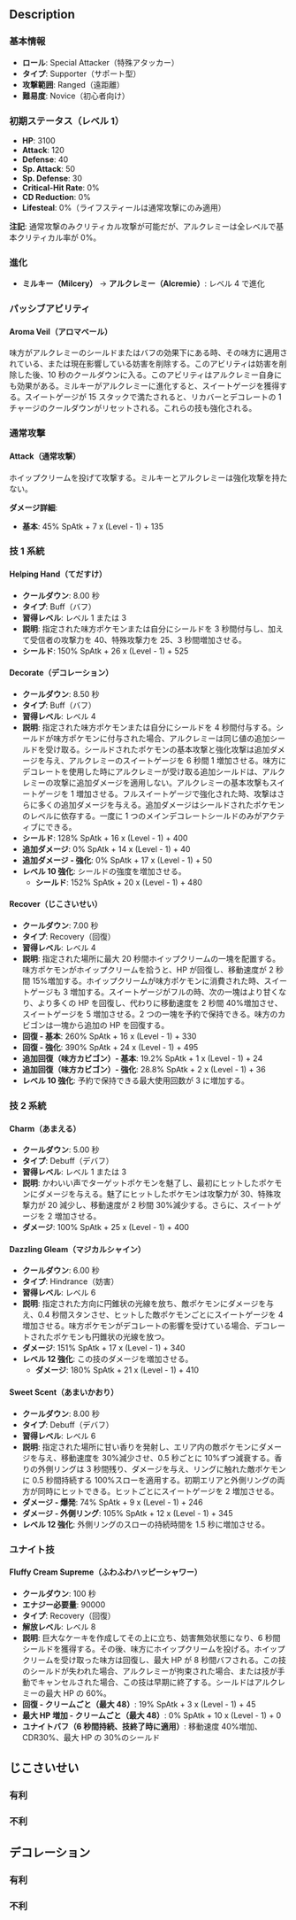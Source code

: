 ## Description

### 基本情報

- **ロール**: Special Attacker（特殊アタッカー）
- **タイプ**: Supporter（サポート型）
- **攻撃範囲**: Ranged（遠距離）
- **難易度**: Novice（初心者向け）

### 初期ステータス（レベル 1）

- **HP**: 3100
- **Attack**: 120
- **Defense**: 40
- **Sp. Attack**: 50
- **Sp. Defense**: 30
- **Critical-Hit Rate**: 0%
- **CD Reduction**: 0%
- **Lifesteal**: 0%（ライフスティールは通常攻撃にのみ適用）

**注記**: 通常攻撃のみクリティカル攻撃が可能だが、アルクレミーは全レベルで基本クリティカル率が 0%。

### 進化

- **ミルキー（Milcery）** → **アルクレミー（Alcremie）**: レベル 4 で進化

### パッシブアビリティ

#### Aroma Veil（アロマベール）

味方がアルクレミーのシールドまたはバフの効果下にある時、その味方に適用されている、または現在影響している妨害を削除する。このアビリティは妨害を削除した後、10 秒のクールダウンに入る。このアビリティはアルクレミー自身にも効果がある。ミルキーがアルクレミーに進化すると、スイートゲージを獲得する。スイートゲージが 15 スタックで満たされると、リカバーとデコレートの 1 チャージのクールダウンがリセットされる。これらの技も強化される。

### 通常攻撃

#### Attack（通常攻撃）

ホイップクリームを投げて攻撃する。ミルキーとアルクレミーは強化攻撃を持たない。

**ダメージ詳細**:

- **基本**: 45% SpAtk + 7 x (Level - 1) + 135

### 技 1 系統

#### Helping Hand（てだすけ）

- **クールダウン**: 8.00 秒
- **タイプ**: Buff（バフ）
- **習得レベル**: レベル 1 または 3
- **説明**: 指定された味方ポケモンまたは自分にシールドを 3 秒間付与し、加えて受信者の攻撃力を 40、特殊攻撃力を 25、3 秒間増加させる。
- **シールド**: 150% SpAtk + 26 x (Level - 1) + 525

#### Decorate（デコレーション）

- **クールダウン**: 8.50 秒
- **タイプ**: Buff（バフ）
- **習得レベル**: レベル 4
- **説明**: 指定された味方ポケモンまたは自分にシールドを 4 秒間付与する。シールドが味方ポケモンに付与された場合、アルクレミーは同じ値の追加シールドを受け取る。シールドされたポケモンの基本攻撃と強化攻撃は追加ダメージを与え、アルクレミーのスイートゲージを 6 秒間 1 増加させる。味方にデコレートを使用した時にアルクレミーが受け取る追加シールドは、アルクレミーの攻撃に追加ダメージを適用しない。アルクレミーの基本攻撃もスイートゲージを 1 増加させる。フルスイートゲージで強化された時、攻撃はさらに多くの追加ダメージを与える。追加ダメージはシールドされたポケモンのレベルに依存する。一度に 1 つのメインデコレートシールドのみがアクティブにできる。
- **シールド**: 128% SpAtk + 16 x (Level - 1) + 400
- **追加ダメージ**: 0% SpAtk + 14 x (Level - 1) + 40
- **追加ダメージ - 強化**: 0% SpAtk + 17 x (Level - 1) + 50
- **レベル 10 強化**: シールドの強度を増加させる。
  - **シールド**: 152% SpAtk + 20 x (Level - 1) + 480

#### Recover（じこさいせい）

- **クールダウン**: 7.00 秒
- **タイプ**: Recovery（回復）
- **習得レベル**: レベル 4
- **説明**: 指定された場所に最大 20 秒間ホイップクリームの一塊を配置する。味方ポケモンがホイップクリームを拾うと、HP が回復し、移動速度が 2 秒間 15%増加する。ホイップクリームが味方ポケモンに消費された時、スイートゲージも 3 増加する。スイートゲージがフルの時、次の一塊はより甘くなり、より多くの HP を回復し、代わりに移動速度を 2 秒間 40%増加させ、スイートゲージを 5 増加させる。2 つの一塊を予約で保持できる。味方のカビゴンは一塊から追加の HP を回復する。
- **回復 - 基本**: 260% SpAtk + 16 x (Level - 1) + 330
- **回復 - 強化**: 390% SpAtk + 24 x (Level - 1) + 495
- **追加回復（味方カビゴン）- 基本**: 19.2% SpAtk + 1 x (Level - 1) + 24
- **追加回復（味方カビゴン）- 強化**: 28.8% SpAtk + 2 x (Level - 1) + 36
- **レベル 10 強化**: 予約で保持できる最大使用回数が 3 に増加する。

### 技 2 系統

#### Charm（あまえる）

- **クールダウン**: 5.00 秒
- **タイプ**: Debuff（デバフ）
- **習得レベル**: レベル 1 または 3
- **説明**: かわいい声でターゲットポケモンを魅了し、最初にヒットしたポケモンにダメージを与える。魅了にヒットしたポケモンは攻撃力が 30、特殊攻撃力が 20 減少し、移動速度が 2 秒間 30%減少する。さらに、スイートゲージを 2 増加させる。
- **ダメージ**: 100% SpAtk + 25 x (Level - 1) + 400

#### Dazzling Gleam（マジカルシャイン）

- **クールダウン**: 6.00 秒
- **タイプ**: Hindrance（妨害）
- **習得レベル**: レベル 6
- **説明**: 指定された方向に円錐状の光線を放ち、敵ポケモンにダメージを与え、0.4 秒間スタンさせ、ヒットした敵ポケモンごとにスイートゲージを 4 増加させる。味方ポケモンがデコレートの影響を受けている場合、デコレートされたポケモンも円錐状の光線を放つ。
- **ダメージ**: 151% SpAtk + 17 x (Level - 1) + 340
- **レベル 12 強化**: この技のダメージを増加させる。
  - **ダメージ**: 180% SpAtk + 21 x (Level - 1) + 410

#### Sweet Scent（あまいかおり）

- **クールダウン**: 8.00 秒
- **タイプ**: Debuff（デバフ）
- **習得レベル**: レベル 6
- **説明**: 指定された場所に甘い香りを発射し、エリア内の敵ポケモンにダメージを与え、移動速度を 30%減少させ、0.5 秒ごとに 10%ずつ減衰する。香りの外側リングは 3 秒間残り、ダメージを与え、リングに触れた敵ポケモンに 0.5 秒間持続する 100%スローを適用する。初期エリアと外側リングの両方が同時にヒットできる。ヒットごとにスイートゲージを 2 増加させる。
- **ダメージ - 爆発**: 74% SpAtk + 9 x (Level - 1) + 246
- **ダメージ - 外側リング**: 105% SpAtk + 12 x (Level - 1) + 345
- **レベル 12 強化**: 外側リングのスローの持続時間を 1.5 秒に増加させる。

### ユナイト技

#### Fluffy Cream Supreme（ふわふわハッピーシャワー）

- **クールダウン**: 100 秒
- **エナジー必要量**: 90000
- **タイプ**: Recovery（回復）
- **解放レベル**: レベル 8
- **説明**: 巨大なケーキを作成してその上に立ち、妨害無効状態になり、6 秒間シールドを獲得する。その後、味方にホイップクリームを投げる。ホイップクリームを受け取った味方は回復し、最大 HP が 8 秒間バフされる。この技のシールドが失われた場合、アルクレミーが拘束された場合、または技が手動でキャンセルされた場合、この技は早期に終了する。シールドはアルクレミーの最大 HP の 60%。
- **回復 - クリームごと（最大 48）**: 19% SpAtk + 3 x (Level - 1) + 45
- **最大 HP 増加 - クリームごと（最大 48）**: 0% SpAtk + 10 x (Level - 1) + 0
- **ユナイトバフ（6 秒間持続、技終了時に適用）**: 移動速度 40%増加、CDR30%、最大 HP の 30%のシールド

## じこさいせい

### 有利

### 不利

## デコレーション

### 有利

### 不利
